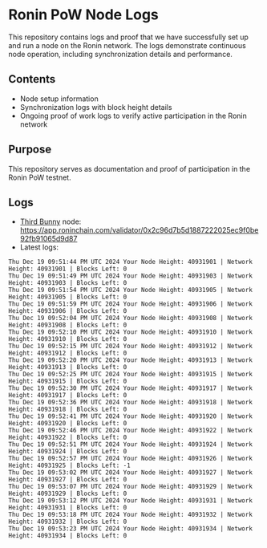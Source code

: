# Ronin PoW Node Logs

This repository contains logs and proof that we have successfully set up and run a node on the Ronin network. The logs demonstrate continuous node operation, including synchronization details and performance.

## Contents

- Node setup information
- Synchronization logs with block height details
- Ongoing proof of work logs to verify active participation in the Ronin network

## Purpose

This repository serves as documentation and proof of participation in the Ronin PoW testnet.

## Logs

- [Third Bunny](https://thirdbunny.xyz/) node: https://app.roninchain.com/validator/0x2c96d7b5d1887222025ec9f0be92fb91065d9d87
- Latest logs:
```
Thu Dec 19 09:51:44 PM UTC 2024 Your Node Height: 40931901 | Network Height: 40931901 | Blocks Left: 0
Thu Dec 19 09:51:49 PM UTC 2024 Your Node Height: 40931903 | Network Height: 40931903 | Blocks Left: 0
Thu Dec 19 09:51:54 PM UTC 2024 Your Node Height: 40931905 | Network Height: 40931905 | Blocks Left: 0
Thu Dec 19 09:51:59 PM UTC 2024 Your Node Height: 40931906 | Network Height: 40931906 | Blocks Left: 0
Thu Dec 19 09:52:04 PM UTC 2024 Your Node Height: 40931908 | Network Height: 40931908 | Blocks Left: 0
Thu Dec 19 09:52:10 PM UTC 2024 Your Node Height: 40931910 | Network Height: 40931910 | Blocks Left: 0
Thu Dec 19 09:52:15 PM UTC 2024 Your Node Height: 40931912 | Network Height: 40931912 | Blocks Left: 0
Thu Dec 19 09:52:20 PM UTC 2024 Your Node Height: 40931913 | Network Height: 40931913 | Blocks Left: 0
Thu Dec 19 09:52:25 PM UTC 2024 Your Node Height: 40931915 | Network Height: 40931915 | Blocks Left: 0
Thu Dec 19 09:52:30 PM UTC 2024 Your Node Height: 40931917 | Network Height: 40931917 | Blocks Left: 0
Thu Dec 19 09:52:36 PM UTC 2024 Your Node Height: 40931918 | Network Height: 40931918 | Blocks Left: 0
Thu Dec 19 09:52:41 PM UTC 2024 Your Node Height: 40931920 | Network Height: 40931920 | Blocks Left: 0
Thu Dec 19 09:52:46 PM UTC 2024 Your Node Height: 40931922 | Network Height: 40931922 | Blocks Left: 0
Thu Dec 19 09:52:51 PM UTC 2024 Your Node Height: 40931924 | Network Height: 40931924 | Blocks Left: 0
Thu Dec 19 09:52:57 PM UTC 2024 Your Node Height: 40931926 | Network Height: 40931925 | Blocks Left: -1
Thu Dec 19 09:53:02 PM UTC 2024 Your Node Height: 40931927 | Network Height: 40931927 | Blocks Left: 0
Thu Dec 19 09:53:07 PM UTC 2024 Your Node Height: 40931929 | Network Height: 40931929 | Blocks Left: 0
Thu Dec 19 09:53:12 PM UTC 2024 Your Node Height: 40931931 | Network Height: 40931931 | Blocks Left: 0
Thu Dec 19 09:53:18 PM UTC 2024 Your Node Height: 40931932 | Network Height: 40931932 | Blocks Left: 0
Thu Dec 19 09:53:23 PM UTC 2024 Your Node Height: 40931934 | Network Height: 40931934 | Blocks Left: 0
```

